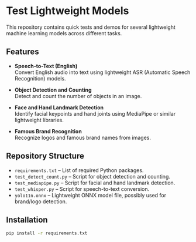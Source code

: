 # Test Lightweight Models

This repository contains quick tests and demos for several lightweight machine learning models across different tasks.

## Features

- **Speech-to-Text (English)**  
  Convert English audio into text using lightweight ASR (Automatic Speech Recognition) models.

- **Object Detection and Counting**  
  Detect and count the number of objects in an image.

- **Face and Hand Landmark Detection**  
  Identify facial keypoints and hand joints using MediaPipe or similar lightweight libraries.

- **Famous Brand Recognition**  
  Recognize logos and famous brand names from images.

## Repository Structure

- `requirements.txt` – List of required Python packages.
- `test_detect_count.py` – Script for object detection and counting.
- `test_mediapipe.py` – Script for facial and hand landmark detection.
- `test_whisper.py` – Script for speech-to-text conversion.
- `yolo11n.onnx` – Lightweight ONNX model file, possibly used for brand/logo detection.

## Installation

```bash
pip install -r requirements.txt
